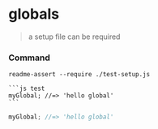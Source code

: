 # globals

> a setup file can be required

### Command

```
readme-assert --require ./test-setup.js
```

````
```js test
myGlobal; //=> 'hello global'
```
````

```js test
myGlobal; //=> 'hello global'
```
